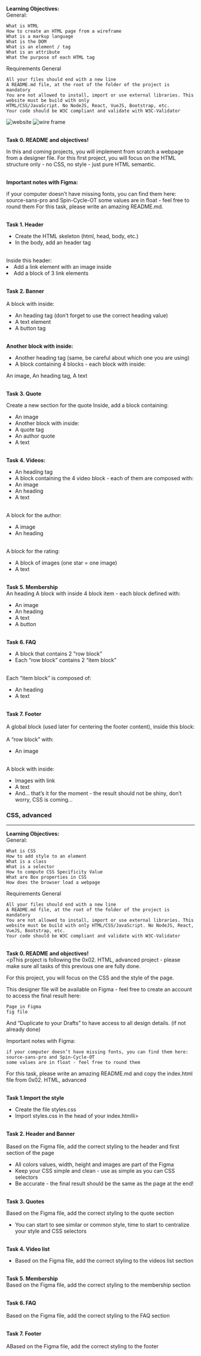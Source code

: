 <b> Learning Objectives:</b>
<br> General:<br>

    What is HTML
    How to create an HTML page from a wireframe
    What is a markup language
    What is the DOM
    What is an element / tag
    What is an attribute
    What the purpose of each HTML tag

Requirements
General

    All your files should end with a new line
    A README.md file, at the root of the folder of the project is mandatory
    You are not allowed to install, import or use external libraries. This website must be build with only         
    HTML/CSS/JavaScript. No NodeJS, React, VueJS, Bootstrap, etc.
    Your code should be W3C compliant and validate with W3C-Validator

<img src="Images/website.jpg" alt="website">
<img src="Images/frame.jpg" alt="wire frame">

<br><b>Task 0. README and objectives!<br></b>
<p>In this and coming projects, you will implement from scratch a webpage from a designer file.
For this first project, you will focus on the HTML structure only - no CSS, no style - just pure HTML semantic.</p>

<br><b>Important notes with Figma:<br></b>

<p>if your computer doesn’t have missing fonts, you can find them here: source-sans-pro and Spin-Cycle-OT
some values are in float - feel free to round them
For this task, please write an amazing README.md.</p>


<br><b>Task 1. Header<br></b>
<ul>
<li>Create the HTML skeleton (html, head, body, etc.)</li>
<li>In the body, add an header tag</li>
</ul>
<br>Inside this header:</li><br>
</ul>
<li>Add a link element with an image inside</li>
<li>Add a block of 3 link elements</li>
</ul>



<br><b>Task 2. Banner<br></b>
<br>A block with inside:<br>
<ul>
<li>An heading tag (don’t forget to use the correct heading value)</li>
<li>A text element</li>
<li>A button tag</li>
</ul>

<br><b>Another block with inside:<br></b>
<ul>
<li>Another heading tag (same, be careful about which one you are using)</li>
<li>A block containing 4 blocks - each block with inside:</li>
</ul>
An image, An heading tag, A text



<br><b>Task 3. Quote<br></b>
<p>Create a new section for the quote
Inside, add a block containing:</p>
<ul>
<li>An image</li>
<li>Another block with inside:</li>
<li>A quote tag</li>
<li>An author quote</li>
<li>A text</li>
</ul>

<br><b>Task 4. Videos:<br></b>
<ul>
<li>An heading tag</li>
<li>A block containing the 4 video block - each of them are composed with:</li>
<li>An image</li>
<li>An heading</li>
<li>A text</li>
</ul>

<br>A block for the author:<br>
<ul>
<li>A image</li>
<li>An heading</li>
</ul>

<br>A block for the rating:<br>
<ul>
<li>A block of images (one star = one image)</li>
<li>A text</li>
</ul>

<br><b>Task 5. Membership<br></b>
An heading
A block with inside 4 block item - each block defined with:
<ul>
<li>An image</li>
<li>An heading</li>
<li>A text</li>
<li>A button</li>
</ul>

<br><b>Task 6. FAQ<br></b>
<ul>
<li>A block that contains 2 “row block”</li>
<li>Each “row block” contains 2 “item block”</li>
</ul>

<br>Each “item block” is composed of:<br>
<ul>
<li>An heading</li>
<li>A text</li>
</ul>

<br><b>Task 7. Footer<br></b>
<br>A global block (used later for centering the footer content), inside this block:<br>
<br>A “row block” with:<br>
<ul>
<li>An image</li>
</ul>
<br>A block with inside:<br>
<ul>
<li>Images with link</li>
<li>A text</li>
<li>And… that’s it for the moment - the result should not be shiny, don’t worry, CSS is coming…</li>
</ul>



### CSS, advanced
------------------------------------
<b> Learning Objectives:</b>
<br> General:<br>

   
    What is CSS
    How to add style to an element
    What is a class
    What is a selector
    How to compute CSS Specificity Value
    What are Box properties in CSS
    How does the browser load a webpage

Requirements
General

    All your files should end with a new line
    A README.md file, at the root of the folder of the project is mandatory
    You are not allowed to install, import or use external libraries. This website must be build with only HTML/CSS/JavaScript. No NodeJS, React, VueJS, Bootstrap, etc.
    Your code should be W3C compliant and validate with W3C-Validator


<br><b>Task 0. README and objectives!<br></b>
<pThis project is following the 0x02. HTML, advanced project - please make sure all tasks of this previous one are fully done.

For this project, you will focus on the CSS and the style of the page.

This designer file will be available on Figma - feel free to create an account to access the final result here:

    Page in Figma
    fig file

And “Duplicate to your Drafts” to have access to all design details. (if not already done)

Important notes with Figma:

    if your computer doesn’t have missing fonts, you can find them here: source-sans-pro and Spin-Cycle-OT
    some values are in float - feel free to round them

For this task, please write an amazing README.md and copy the index.html file from 0x02. HTML, advanced</p>


<br><b>Task 1.Import the style <br></b>
<ul>
<li>Create the file styles.css</li>
<li>Import styles.css in the head of your index.htmlli>
</ul>

<br><b>Task 2. Header and Banner <br></b>
<br>Based on the Figma file, add the correct styling to the header and first section of the page<br>
<ul>
<li>All colors values, width, height and images are part of the Figma</li>
<li>Keep your CSS simple and clean - use as simple as you can CSS selectors</li>
<li>Be accurate - the final result should be the same as the page at the end!</li>
</ul>


<br><b>Task 3. Quotes<br></b>
<p>Based on the Figma file, add the correct styling to the quote section</p>
<ul>
<li>You can start to see similar or common style, time to start to centralize your style and CSS selectors
</li>
</ul>

<br><b>Task 4. Video list<br></b>
<ul>
<li>Based on the Figma file, add the correct styling to the videos list section</li>
</ul>


<br><b>Task 5. Membership<br></b>
Based on the Figma file, add the correct styling to the membership section

<br><b>Task 6. FAQ<br></b>
<br>Based on the Figma file, add the correct styling to the FAQ section<br>

<br><b>Task 7. Footer<br></b>
<br>ABased on the Figma file, add the correct styling to the footer<br>

